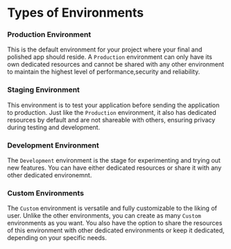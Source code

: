 # Types of Environments

### Production Environment

This is the default environment for your project where your final and polished app should reside. A `Production` environment can only have its own dedicated resources and cannot be shared with any other environment to maintain the highest level of performance,security and reliability.

### Staging Environment

This environment is to test your application before sending the application to production. Just like the `Production` environment, it also has dedicated resources by default and are not shareable with others, ensuring privacy during testing and development.

### Development Environment

The `Development` environment is the stage for experimenting and trying out new features. You can have either dedicated resources or share it with any other dedicated environemnt.

### Custom Environments

The `Custom` environment is versatile and fully customizable to the liking of user. Unlike the other environments, you can create as many `Custom` environments as you want. You also have the option to share the resources of this environment with other dedicated environments or keep it dedicated, depending on your specific needs.